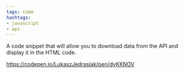 ```yaml
---
tags: code
hashtags:
- javascript
- api
---
```


A code snippet that will allow you to download data from the API and display it in the HTML code.

https://codepen.io/LukaszJedrasiak/pen/dyKKNOV